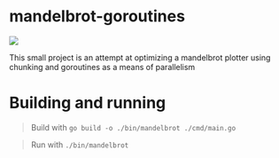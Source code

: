 # mandelbrot-goroutines

![](./example.png)

This small project is an attempt at optimizing a mandelbrot plotter using chunking and goroutines as a means of parallelism

# Building and running

> Build with `go build -o ./bin/mandelbrot ./cmd/main.go`

> Run with `./bin/mandelbrot`
